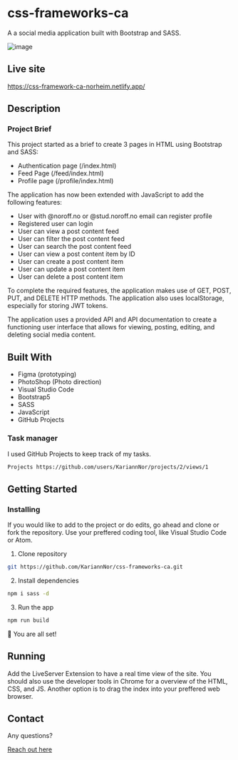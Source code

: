 # css-frameworks-ca

A a social media application built with Bootstrap and SASS.

![image](https://css-framework-ca-norheim.netlify.app/assets/dip-drive.png)

## Live site

https://css-framework-ca-norheim.netlify.app/

## Description

### Project Brief

This project started as a brief to create 3 pages in HTML using Bootstrap and SASS:

- Authentication page (/index.html)
- Feed Page (/feed/index.html)
- Profile page (/profile/index.html)

The application has now been extended with JavaScript to add the following features:

- User with @noroff.no or @stud.noroff.no email can register profile
- Registered user can login
- User can view a post content feed
- User can filter the post content feed
- User can search the post content feed
- User can view a post content item by ID
- User can create a post content item
- User can update a post content item
- User can delete a post content item

To complete the required features, the application makes use of GET, POST, PUT, and DELETE HTTP methods. The application also uses localStorage, especially for storing JWT tokens.

The application uses a provided API and API documentation to create a functioning user interface that allows for viewing, posting, editing, and deleting social media content.

## Built With

- Figma (prototyping)
- PhotoShop (Photo direction)
- Visual Studio Code
- Bootstrap5
- SASS
- JavaScript
- GitHub Projects

### Task manager

I used GitHub Projects to keep track of my tasks.

```bash
Projects https://github.com/users/KariannNor/projects/2/views/1
```

## Getting Started

### Installing

If you would like to add to the project or do edits, go ahead and clone or fork the repository. Use your preffered coding tool, like Visual Studio Code or Atom.

1. Clone repository

```bash
git https://github.com/KariannNor/css-frameworks-ca.git
```

2. Install dependencies

```bash
npm i sass -d
```

3. Run the app

```bash
npm run build
```

🌟 You are all set!

## Running

Add the LiveServer Extension to have a real time view of the site. You should also use the developer tools in Chrome for a overview of the HTML, CSS, and JS. Another option is to drag the index into your preffered web browser.

## Contact

Any questions?

[Reach out here](https://www.linkedin.com/in/kariann-norheim-1a342862/)
